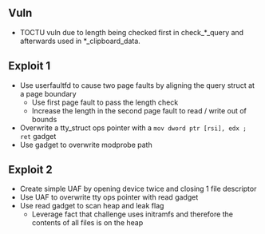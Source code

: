 ## Vuln
* TOCTU vuln due to length being checked first in check_*_query and afterwards used in *_clipboard_data.

## Exploit 1
* Use userfaultfd to cause two page faults by aligning the query struct at a page boundary
    * Use first page fault to pass the length check
    * Increase the length in the second page fault to read / write out of bounds
* Overwrite a tty_struct ops pointer with a `mov dword ptr [rsi], edx ; ret` gadget
* Use gadget to overwrite modprobe path

## Exploit 2
* Create simple UAF by opening device twice and closing 1 file descriptor
* Use UAF to overwrite tty ops pointer with read gadget
* Use read gadget to scan heap and leak flag
    * Leverage fact that challenge uses initramfs and therefore the contents of all files is on the heap
